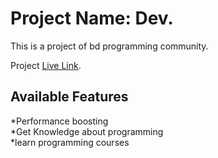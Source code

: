 # Project Name: Dev.

This is a project of bd programming community.

Project [Live Link](https://github.com/facebook/create-react-app).

## Available Features

*Performance boosting
<br/>
*Get Knowledge about programming
</br>
*learn programming courses

